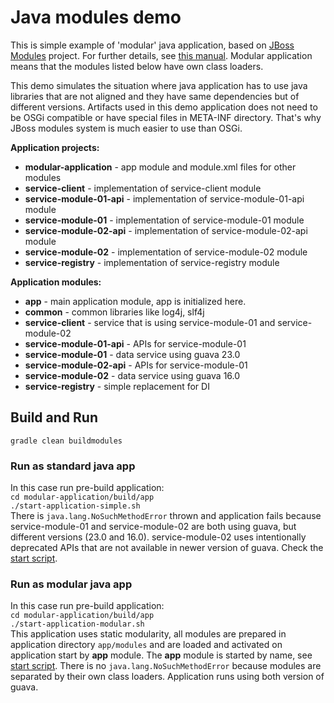 Java modules demo
=================
This is simple example of 'modular' java application, 
based on [JBoss Modules](https://github.com/jboss-modules/jboss-modules) project.
For further details, see [this manual](https://jboss-modules.github.io/jboss-modules/manual/).
Modular application means that the modules listed below have own class loaders.

This demo simulates the situation where java application has to use java libraries that are 
not aligned and they have same dependencies but of different versions. Artifacts used in this 
demo application does not need to be OSGi compatible or have special files in META-INF directory.
That's why JBoss modules system is much easier to use than OSGi.

__Application projects:__
* __modular-application__ - app module and module.xml files for other modules
* __service-client__ - implementation of service-client module
* __service-module-01-api__ - implementation of service-module-01-api module
* __service-module-01__ - implementation of service-module-01 module
* __service-module-02-api__ - implementation of service-module-02-api module
* __service-module-02__ - implementation of service-module-02 module
* __service-registry__ - implementation of service-registry module

__Application modules:__
* __app__ - main application module, app is initialized here.
* __common__ - common libraries like log4j, slf4j  
* __service-client__ - service that is using service-module-01 and service-module-02
* __service-module-01-api__ - APIs for service-module-01
* __service-module-01__ - data service using guava 23.0
* __service-module-02-api__ - APIs for service-module-01
* __service-module-02__ - data service using guava 16.0
* __service-registry__ - simple replacement for DI

Build and Run
-------------
```gradle clean buildmodules```

### Run as standard java app
In this case run pre-build application:  
```cd modular-application/build/app```   
```./start-application-simple.sh```  
There is ```java.lang.NoSuchMethodError``` thrown and application fails because service-module-01 and service-module-02 are both using guava, but 
different versions (23.0 and 16.0). service-module-02 uses intentionally deprecated APIs that are not available in newer version of guava. 
Check the [start script](modular-application/src/main/scripts/start-application-simple.sh).

### Run as modular java app
In this case run pre-build application:  
```cd modular-application/build/app```   
```./start-application-modular.sh```  
This application uses static modularity, all modules are prepared in application directory ```app/modules``` and are 
loaded and activated on application start by __app__ module. The __app__ module is started by name, see 
[start script](modular-application/src/main/scripts/start-application-modular.sh). 
There is no ```java.lang.NoSuchMethodError``` because modules are
separated by their own class loaders. Application runs using both version of guava.
